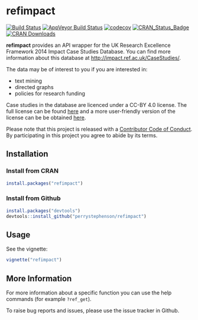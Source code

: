 
<!-- README.md is generated from README.Rmd. Please edit that file -->
refimpact
=========

[![Build Status](https://travis-ci.org/perrystephenson/refimpact.svg?branch=master)](https://travis-ci.org/perrystephenson/refimpact) [![AppVeyor Build Status](https://ci.appveyor.com/api/projects/status/github/perrystephenson/refimpact?branch=master&svg=true)](https://ci.appveyor.com/project/perrystephenson/refimpact) [![codecov](https://codecov.io/gh/perrystephenson/refimpact/branch/master/graph/badge.svg)](https://codecov.io/gh/perrystephenson/refimpact) [![CRAN\_Status\_Badge](http://www.r-pkg.org/badges/version/refimpact)](https://CRAN.R-project.org/package=refimpact) [![CRAN Downloads](http://cranlogs.r-pkg.org/badges/grand-total/refimpact)](http://cran.rstudio.com/web/packages/refimpact/index.html)

**refimpact** provides an API wrapper for the UK Research Excellence Framework 2014 Impact Case Studies Database. You can find more information about this database at <http://impact.ref.ac.uk/CaseStudies/>.

The data may be of interest to you if you are interested in:

-   text mining
-   directed graphs
-   policies for research funding

Case studies in the database are licenced under a CC-BY 4.0 license. The full license can be found [here](https://creativecommons.org/licenses/by/4.0/legalcode) and a more user-friendly version of the license can be be obtained [here](https://creativecommons.org/licenses/by/4.0/).

Please note that this project is released with a [Contributor Code of Conduct](CONDUCT.md). By participating in this project you agree to abide by its terms.

Installation
------------

### Install from CRAN

``` r
install.packages("refimpact")
```

### Install from Github

``` r
install.packages("devtools")
devtools::install_github("perrystephenson/refimpact")
```

Usage
-----

See the vignette:

``` r
vignette("refimpact")
```

More Information
----------------

For more information about a specific function you can use the help commands (for example `?ref_get`).

To raise bug reports and issues, please use the issue tracker in Github.
